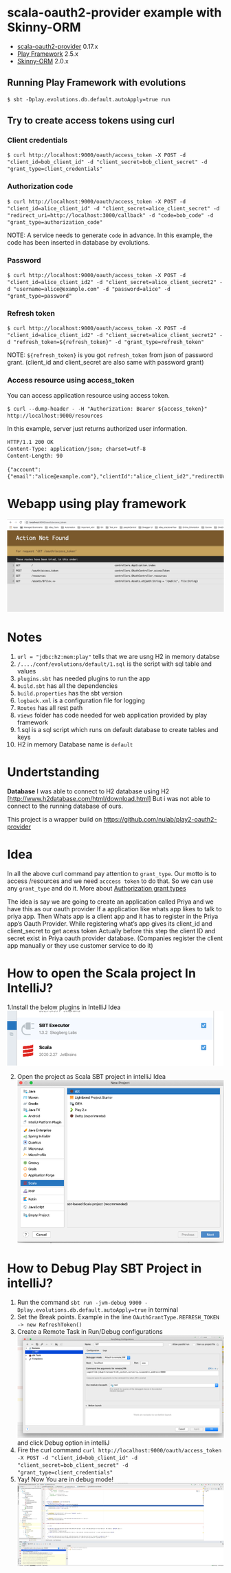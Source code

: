 # scala-oauth2-provider example with Skinny-ORM

- [scala-oauth2-provider](https://github.com/nulab/scala-oauth2-provider) 0.17.x
- [Play Framework](https://www.playframework.com/) 2.5.x
- [Skinny-ORM](http://skinny-framework.org/documentation/orm.html) 2.0.x

## Running Play Framework with evolutions

```
$ sbt -Dplay.evolutions.db.default.autoApply=true run
```

## Try to create access tokens using curl

### Client credentials

```
$ curl http://localhost:9000/oauth/access_token -X POST -d "client_id=bob_client_id" -d "client_secret=bob_client_secret" -d "grant_type=client_credentials"
```

### Authorization code

```
$ curl http://localhost:9000/oauth/access_token -X POST -d "client_id=alice_client_id" -d "client_secret=alice_client_secret" -d "redirect_uri=http://localhost:3000/callback" -d "code=bob_code" -d "grant_type=authorization_code"
```

NOTE: A service needs to generate `code` in advance. In this example, the code has been inserted in database by evolutions.

### Password

```
$ curl http://localhost:9000/oauth/access_token -X POST -d "client_id=alice_client_id2" -d "client_secret=alice_client_secret2" -d "username=alice@example.com" -d "password=alice" -d "grant_type=password"
```

### Refresh token

```
$ curl http://localhost:9000/oauth/access_token -X POST -d "client_id=alice_client_id2" -d "client_secret=alice_client_secret2" -d "refresh_token=${refresh_token}" -d "grant_type=refresh_token"
```

NOTE: `${refresh_token}` is you got `refresh_token` from json of password grant. (client_id and client_secret are also same with password grant)

### Access resource using access_token

You can access application resource using access token.

```
$ curl --dump-header - -H "Authorization: Bearer ${access_token}" http://localhost:9000/resources
```

In this example, server just returns authorized user information.

```
HTTP/1.1 200 OK
Content-Type: application/json; charset=utf-8
Content-Length: 90

{"account":{"email":"alice@example.com"},"clientId":"alice_client_id2","redirectUri":null}
```
# Webapp using play framework
![Oauth_provider](https://github.com/priya006/OauthProvider/blob/master/OauthProvider.png)


# Notes
1. `url = "jdbc:h2:mem:play"` tells that we are usng H2 in memory databse
2. `/..../conf/evolutions/default/1.sql` is the script with sql table and values
3. `plugins.sbt` has needed plugins to run the app
4. `build.sbt` has all the dependencies
5. `build.properties` has the sbt version
6. `logback.xml` is a configuration file for logging
7. `Routes` has all rest path
8. `views` folder has code needed for web application provided by play framework
9. 1.sql is a sql script  which runs on default database to create tables and keys
10. H2 in memory Database name is `default`


# Undertstanding
**Database**
I was able to connect to H2 database using H2 [http://www.h2database.com/html/download.html]
But i was not able to connect to the running database of ours.

This project is a wrapper build on https://github.com/nulab/play2-oauth2-provider

# Idea

In all the above curl command pay attention to `grant_type`. Our motto is to access /resources and we need `acccess token` to do that. So we can use any `grant_type` and do it. More about [Authorization grant types](https://oauth.net/2/grant-types/)

The idea is say we are going to create an application called Priya and we have this as our oauth provider
If a application like  whats app likes to talk to priya app. Then Whats app is a client app and it has to register in the Priya app’s Oauth Provider.
While registering what’s app gives its client_id and client_secret
to get acess token
Actually before this step the client ID and secret exist in Priya oauth provider database. (Companies register the client app manually or they use customer service to do it)

# How to open the Scala project In IntelliJ?
1.Install the below plugins in IntelliJ Idea
![Plugins](https://github.com/priya006/OauthProvider/blob/master/ScalaPlugins.png)

2. Open the project as Scala SBT project in intelliJ Idea
![SBT](https://github.com/priya006/OauthProvider/blob/master/IntelliJ%20SBT.png)


# How to Debug Play SBT Project in intelliJ?
1. Run the command `sbt run -jvm-debug 9000 -Dplay.evolutions.db.default.autoApply=true` in terminal 
2. Set the Break points. Example in the line  `OAuthGrantType.REFRESH_TOKEN -> new RefreshToken()`
3. Create a Remote Task in Run/Debug configurations ![Run debug](https://github.com/priya006/OauthProvider/blob/master/Run%20Debug%20Configuration.png) and click Debug option in intelliJ
4. Fire the curl command `curl http://localhost:9000/oauth/access_token -X POST -d "client_id=bob_client_id" -d "client_secret=bob_client_secret" -d "grant_type=client_credentials"`
5. Yay! Now You are in debug mode! ![Debug](https://github.com/priya006/OauthProvider/blob/master/Debug_Mode.png)



